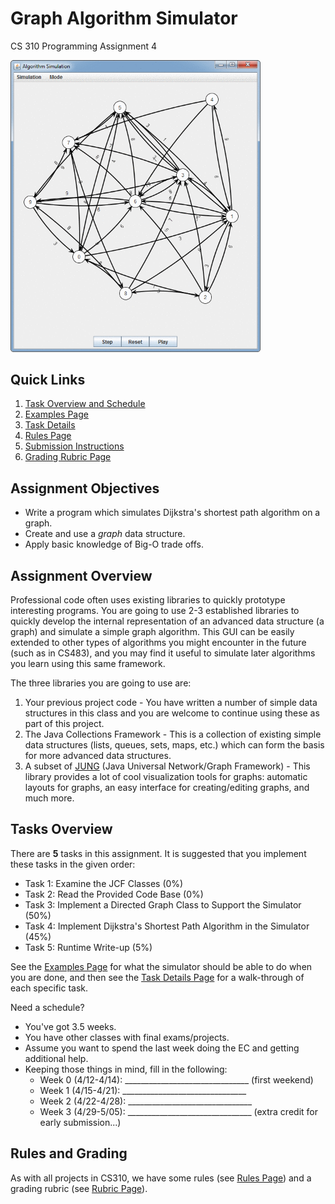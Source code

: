 # Graph Algorithm Simulator

CS 310 Programming Assignment 4

<img src="animated.gif" width="400px" />

## Quick Links
1. [Task Overview and Schedule](#tasks-overview)
2. [Examples Page](EXAMPLES.md)
4. [Task Details](TASKS.md)
5. [Rules Page](RULES.md)
6. [Submission Instructions](RULES.md#submission-instructions)
7. [Grading Rubric Page](GRADING.md)

## Assignment Objectives
- Write a program which simulates Dijkstra's shortest path algorithm on a graph.
- Create and use a _graph_ data structure.
- Apply basic knowledge of Big-O trade offs.

## Assignment Overview
Professional code often uses existing libraries to quickly prototype interesting programs. You are going to use 2-3 established libraries to quickly develop the internal representation of an advanced data structure (a graph) and simulate a simple graph algorithm. This GUI can be easily extended to other types of algorithms you might encounter in the future (such as in CS483), and you may find it useful to simulate later algorithms you learn using this same framework.

The three libraries you are going to use are:
1. Your previous project code - You have written a number of simple data structures in this class and you are welcome to continue using these as part of this project.
2. The Java Collections Framework - This is a collection of existing simple data structures (lists, queues, sets, maps, etc.) which can form the basis for more advanced data structures.
3. A subset of [JUNG](http://jung.sourceforge.net/) (Java Universal Network/Graph Framework) - This library provides a lot of cool visualization tools for graphs: automatic layouts for graphs, an easy interface for creating/editing graphs, and much more.

## Tasks Overview

There are **5** tasks in this assignment. It is suggested that you implement these tasks in the given order:

- Task 1: Examine the JCF Classes (0%)
- Task 2: Read the Provided Code Base (0%)
- Task 3: Implement a Directed Graph Class to Support the Simulator (50%)
- Task 4: Implement Dijkstra's Shortest Path Algorithm in the Simulator (45%)
- Task 5: Runtime Write-up (5%)

See the [Examples Page](EXAMPLES.md "") for what the simulator should be able to do when you are done, and then see the [Task Details Page](TASKS.md "") for a walk-through of each specific task.

Need a schedule?
- You've got 3.5 weeks.
- You have other classes with final exams/projects.
- Assume you want to spend the last week doing the EC and getting additional help.
- Keeping those things in mind, fill in the following:
  - Week 0 (4/12-4/14): _______________________________ (first weekend)
  - Week 1 (4/15-4/21): _______________________________
  - Week 2 (4/22-4/28): _______________________________
  - Week 3 (4/29-5/05): _______________________________ (extra credit for early submission...)

## Rules and Grading
As with all projects in CS310, we have some rules (see [Rules Page](RULES.md "")) and a grading rubric (see [Rubric Page](GRADING.md "")).
